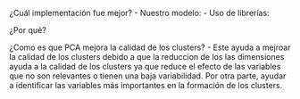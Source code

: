 ¿Cuál implementación fue mejor? 
    - Nuestro modelo:
    - Uso de librerías:

¿Por qué?


¿Como es que PCA mejora la calidad de los clusters?
    - Este ayuda a mejroar la calidad de los clusters debido a que la reduccion de los las dimensiones ayuda a la calidad de los  clusters ya que reduce el efecto de las variables que no son relevantes o tienen una baja variabilidad. Por otra parte, ayudar a identificar las variables más importantes en la formación de los clusters. 
    